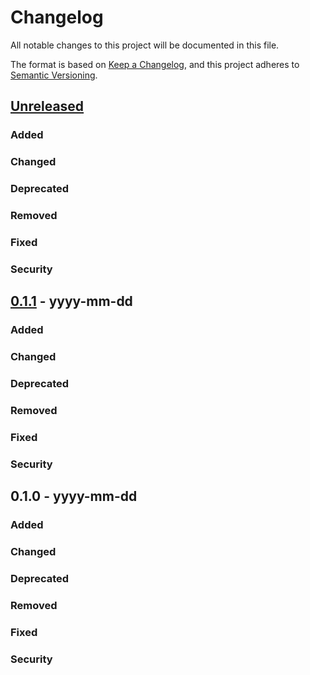 # Changelog
All notable changes to this project will be documented in this file.

The format is based on [Keep a Changelog](https://keepachangelog.com/en/1.0.0/),
and this project adheres to [Semantic Versioning](https://semver.org/spec/v2.0.0.html).

## [Unreleased]
### Added
### Changed
### Deprecated
### Removed
### Fixed
### Security

## [0.1.1] - yyyy-mm-dd
### Added
### Changed
### Deprecated
### Removed
### Fixed
### Security

## 0.1.0 - yyyy-mm-dd
### Added
### Changed
### Deprecated
### Removed
### Fixed
### Security

[Unreleased]: https://github.com/thedavecarroll/*module*/compare/v1.0.0...HEAD
[0.1.1]: https://github.com/thedavecarroll/*module*/compare/v0.1.0...v0.1.1
